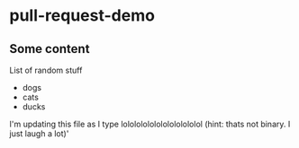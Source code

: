 # pull-request-demo

## Some content

List of random stuff

- dogs
- cats
- ducks

I'm updating this file as I type lolololololololololololol (hint: thats not binary. I just laugh a lot)'

